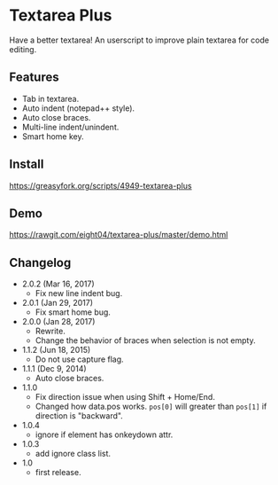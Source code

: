 Textarea Plus
=============
Have a better textarea! An userscript to improve plain textarea for code editing.

Features
--------
* Tab in textarea.
* Auto indent (notepad++ style).
* Auto close braces.
* Multi-line indent/unindent.
* Smart home key.

Install
-------
<https://greasyfork.org/scripts/4949-textarea-plus>

Demo
----
<https://rawgit.com/eight04/textarea-plus/master/demo.html>

Changelog
---------
* 2.0.2 (Mar 16, 2017)
	- Fix new line indent bug.
* 2.0.1 (Jan 29, 2017)
	- Fix smart home bug.
* 2.0.0 (Jan 28, 2017)
	- Rewrite.
	- Change the behavior of braces when selection is not empty.
* 1.1.2 (Jun 18, 2015)
	- Do not use capture flag.
* 1.1.1 (Dec 9, 2014)
	- Auto close braces.
* 1.1.0
	- Fix direction issue when using Shift + Home/End.
	- Changed how data.pos works. `pos[0]` will greater than `pos[1]` if direction is "backward".
* 1.0.4
	- ignore if element has onkeydown attr.
* 1.0.3
	- add ignore class list.
* 1.0
	- first release.
